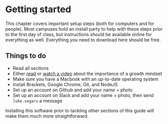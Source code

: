 # Getting started
This chapter covers important setup steps (both for computers and for people). Most campuses hold an install party to help with these steps prior to the first day of class, but instructions should be available online for everything as well. Everything you need to download here should be free.

## Things to do
- Read all sections
- Either [read](http://www.brainpickings.org/2014/01/29/carol-dweck-mindset/) or [watch a video](http://www.ted.com/talks/carol_dweck_the_power_of_believing_that_you_can_improve?language=en) about the importance of a growth mindset
- Make sure you have a Macbook with an up-to-date operating system
- Install Brackets, Google Chrome, Git, and NodeJS
- Set up an account on Github and add your name + photo
- Set up an account on Slack and add your name + photo, then send `luke.segars` a message

Installing this software prior to tackling other sections of this guide will make them much more straightforward.